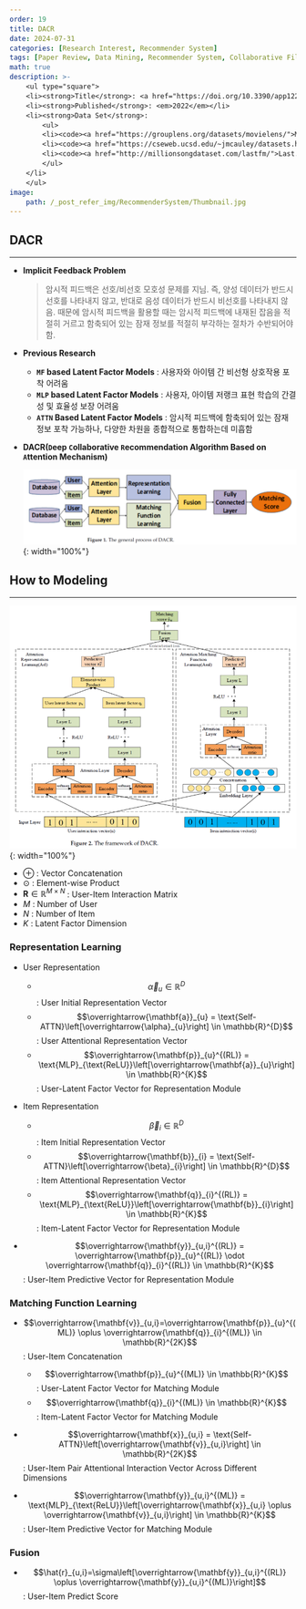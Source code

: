 ```yaml
---
order: 19
title: DACR
date: 2024-07-31
categories: [Research Interest, Recommender System]
tags: [Paper Review, Data Mining, Recommender System, Collaborative Filtering, Latent Factor Model, Deep Learning, Attention Mechanism]
math: true
description: >-
    <ul type="square">
    <li><strong>Title</strong>: <a href="https://doi.org/10.3390/app122010594"><code>Deep Collaborative Recommendation Algorithm Based on Attention Mechanism</code></a></li>
    <li><strong>Published</strong>: <em>2022</em></li>
    <li><strong>Data Set</strong>:
        <ul>
        <li><code><a href="https://grouplens.org/datasets/movielens/">MovieLens</a></code></li>
        <li><code><a href="https://cseweb.ucsd.edu/~jmcauley/datasets.html#amazon_reviews">Amazon(Music)</a></code></li>
        <li><code><a href="http://millionsongdataset.com/lastfm/">Last.fm</a></code></li>
        </ul>
    </li>
    </ul>
image:
    path: /_post_refer_img/RecommenderSystem/Thumbnail.jpg
---
```


## DACR
-----

- **Implicit Feedback Problem**

    > 암시적 피드백은 선호/비선호 모호성 문제를 지님. 즉, 양성 데이터가 반드시 선호를 나타내지 않고, 반대로 음성 데이터가 반드시 비선호를 나타내지 않음. 때문에 암시적 피드백을 활용할 때는 암시적 피드백에 내재된 잡음을 적절히 거르고 함축되어 있는 잠재 정보를 적절히 부각하는 절차가 수반되어야 함.

- **Previous Research**
    - **`MF` based Latent Factor Models** : 사용자와 아이템 간 비선형 상호작용 포착 어려움
    - **`MLP` based Latent Factor Models** : 사용자, 아이템 저랭크 표현 학습의 간결성 및 효율성 보장 어려움
    - **`ATTN` Based Latent Factor Models** : 암시적 피드백에 함축되어 있는 잠재 정보 포착 가능하나, 다양한 차원을 종합적으로 통합하는데 미흡함

- **DACR(`D`eep `C`ollaborative `R`ecommendation Algorithm Based on `A`ttention Mechanism)**

    ![02](/_post_refer_img/RecommenderSystem/19-02.png){: width="100%"}

## How to Modeling
-----

![01](/_post_refer_img/RecommenderSystem/19-01.png){: width="100%"}

- $\oplus$ : Vector Concatenation
- $\odot$ : Element-wise Product
- $\mathbf{R} \in \mathbb{R}^{M\times N}$ : User-Item Interaction Matrix
- $M$ : Number of User
- $N$ : Number of Item
- $K$ : Latent Factor Dimension

### Representation Learning

- User Representation
    - $$\overrightarrow{\alpha}_{u} \in \mathbb{R}^{D}$$ : User Initial Representation Vector
    - $$\overrightarrow{\mathbf{a}}_{u} = \text{Self-ATTN}\left[\overrightarrow{\alpha}_{u}\right] \in \mathbb{R}^{D}$$ : User Attentional Representation Vector
    - $$\overrightarrow{\mathbf{p}}_{u}^{(RL)} = \text{MLP}_{\text{ReLU}}\left[\overrightarrow{\mathbf{a}}_{u}\right] \in \mathbb{R}^{K}$$ : User-Latent Factor Vector for Representation Module

- Item Representation
    - $$\overrightarrow{\beta}_{i} \in \mathbb{R}^{D}$$ : Item Initial Representation Vector
    - $$\overrightarrow{\mathbf{b}}_{i} = \text{Self-ATTN}\left[\overrightarrow{\beta}_{i}\right] \in \mathbb{R}^{D}$$ : Item Attentional Representation Vector
    - $$\overrightarrow{\mathbf{q}}_{i}^{(RL)} = \text{MLP}_{\text{ReLU}}\left[\overrightarrow{\mathbf{b}}_{i}\right] \in \mathbb{R}^{K}$$ : Item-Latent Factor Vector for Representation Module

- $$\overrightarrow{\mathbf{y}}_{u,i}^{(RL)} = \overrightarrow{\mathbf{p}}_{u}^{(RL)} \odot \overrightarrow{\mathbf{q}}_{i}^{(RL)} \in \mathbb{R}^{K}$$ : User-Item Predictive Vector for Representation Module

### Matching Function Learning

- $$\overrightarrow{\mathbf{v}}_{u,i}=\overrightarrow{\mathbf{p}}_{u}^{(ML)} \oplus \overrightarrow{\mathbf{q}}_{i}^{(ML)} \in \mathbb{R}^{2K}$$ : User-Item Concatenation
    - $$\overrightarrow{\mathbf{p}}_{u}^{(ML)} \in \mathbb{R}^{K}$$ : User-Latent Factor Vector for Matching Module
    - $$\overrightarrow{\mathbf{q}}_{i}^{(ML)} \in \mathbb{R}^{K}$$ : Item-Latent Factor Vector for Matching Module

- $$\overrightarrow{\mathbf{x}}_{u,i} = \text{Self-ATTN}\left[\overrightarrow{\mathbf{v}}_{u,i}\right] \in \mathbb{R}^{2K}$$ : User-Item Pair Attentional Interaction Vector Across Different Dimensions

- $$\overrightarrow{\mathbf{y}}_{u,i}^{(ML)} = \text{MLP}_{\text{ReLU}}\left[\overrightarrow{\mathbf{x}}_{u,i} \oplus \overrightarrow{\mathbf{v}}_{u,i}\right] \in \mathbb{R}^{K}$$ : User-Item Predictive Vector for Matching Module

### Fusion

- $$\hat{r}_{u,i}=\sigma\left[\overrightarrow{\mathbf{y}}_{u,i}^{(RL)} \oplus \overrightarrow{\mathbf{y}}_{u,i}^{(ML)}\right]$$ : User-Item Predict Score